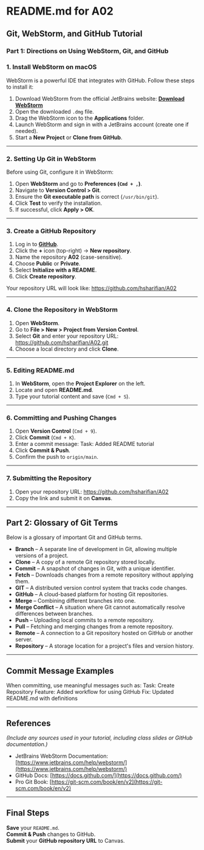 # README.md for A02

## Git, WebStorm, and GitHub Tutorial

### **Part 1: Directions on Using WebStorm, Git, and GitHub**

### **1. Install WebStorm on macOS**
WebStorm is a powerful IDE that integrates with GitHub. Follow these steps to install it:

1. Download WebStorm from the official JetBrains website: [**Download WebStorm**](https://www.jetbrains.com/webstorm/download/)
2. Open the downloaded `.dmg` file.
3. Drag the WebStorm icon to the **Applications** folder.
4. Launch WebStorm and sign in with a JetBrains account (create one if needed).
5. Start a **New Project** or **Clone from GitHub**.

---

### **2. Setting Up Git in WebStorm**
Before using Git, configure it in WebStorm:

1. Open **WebStorm** and go to **Preferences (`Cmd + ,`)**.
2. Navigate to **Version Control > Git**.
3. Ensure the **Git executable path** is correct (`/usr/bin/git`).
4. Click **Test** to verify the installation.
5. If successful, click **Apply > OK**.

---

### **3. Create a GitHub Repository**
1. Log in to [**GitHub**](https://github.com).
2. Click the **+** icon (top-right) → **New repository**.
3. Name the repository **A02** (case-sensitive).
4. Choose **Public** or **Private**.
5. Select **Initialize with a README**.
6. Click **Create repository**.

Your repository URL will look like: https://github.com/hsharifian/A02

---

### **4. Clone the Repository in WebStorm**
1. Open **WebStorm**.
2. Go to **File > New > Project from Version Control**.
3. Select **Git** and enter your repository URL: https://github.com/hsharifian/A02.git
4. Choose a local directory and click **Clone**.

---

### **5. Editing README.md**
1. In **WebStorm**, open the **Project Explorer** on the left.
2. Locate and open **README.md**.
3. Type your tutorial content and save (`Cmd + S`).

---

### **6. Committing and Pushing Changes**
1. Open **Version Control** (`Cmd + 9`).
2. Click **Commit** (`Cmd + K`).
3. Enter a commit message: Task: Added README tutorial
4. Click **Commit & Push**.
5. Confirm the push to `origin/main`.

---

### **7. Submitting the Repository**
1. Open your repository URL: https://github.com/hsharifian/A02
2. Copy the link and submit it on **Canvas**.

---

## **Part 2: Glossary of Git Terms**
Below is a glossary of important Git and GitHub terms.

- **Branch** – A separate line of development in Git, allowing multiple versions of a project.
- **Clone** – A copy of a remote Git repository stored locally.
- **Commit** – A snapshot of changes in Git, with a unique identifier.
- **Fetch** – Downloads changes from a remote repository without applying them.
- **GIT** – A distributed version control system that tracks code changes.
- **GitHub** – A cloud-based platform for hosting Git repositories.
- **Merge** – Combining different branches into one.
- **Merge Conflict** – A situation where Git cannot automatically resolve differences between branches.
- **Push** – Uploading local commits to a remote repository.
- **Pull** – Fetching and merging changes from a remote repository.
- **Remote** – A connection to a Git repository hosted on GitHub or another server.
- **Repository** – A storage location for a project's files and version history.

---

## **Commit Message Examples**
When committing, use meaningful messages such as: 
Task: Create Repository Feature: Added 
workflow for using GitHub Fix: Updated README.md with definitions

---

## **References**
*(Include any sources used in your tutorial, including class slides or GitHub documentation.)*

- JetBrains WebStorm Documentation: [https://www.jetbrains.com/help/webstorm/](https://www.jetbrains.com/help/webstorm/)
- GitHub Docs: [https://docs.github.com/](https://docs.github.com/)
- Pro Git Book: [https://git-scm.com/book/en/v2](https://git-scm.com/book/en/v2)

---

## **Final Steps**
**Save** your `README.md`.  
**Commit & Push** changes to GitHub.  
**Submit** your **GitHub repository URL** to Canvas.